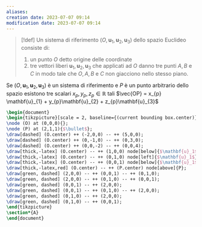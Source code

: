 ```yaml
---
aliases: 
creation date: 2023-07-07 09:14
modification date: 2023-07-07 09:14
---
```


>[!def]
>Un sistema di riferimento $(O, \mathbf{u}_{1}, \mathbf{u}_{2}, \mathbf{u}_{3} )$ dello spazio Euclideo consiste di:
> 1. un punto $O$ detto origine delle coordinate
> 2. tre vettori liberi $\mathbf{u}_{1},\mathbf{u}_{2},\mathbf{u}_{3}$ che applicati ad $O$ danno tre punti $A,B$ e $C$ in modo tale che $O, A, B$ e $C$ non giacciono nello stesso piano.

Se $(O, \mathbf{u}_{1}, \mathbf{u}_{2}, \mathbf{u}_{3})$ è un sistema di riferimento e $P$ è un punto arbitrario dello spazio esistono tre scalari $x_{p}, y_{p}, z_{p} \in \mathbb{R}$ tali $\vec{OP} = x_{p} \mathbf{u}_{1} + y_{p}\mathbf{u}_{2} + z_{p}\mathbf{u}_{3}$

```tikz
\begin{document}
\begin{tikzpicture}[scale = 2, baseline={(current bounding box.center)}]
\node (O) at (0,0,0){};
\node (P) at (2,1,1){$\bullet$};
\draw[dashed] (O.center) ++ (-2,0,0) -- ++ (5,0,0);
\draw[dashed] (O.center) ++ (0,-1,0) -- ++ (0,3,0);
\draw[dashed] (O.center) ++ (0,0,-2) -- ++ (0,0,4);
\draw[thick,-latex] (O.center) -- ++ (1,0,0) node[below]{$\mathbf{u}_1$}; 
\draw[thick,-latex] (O.center) -- ++ (0,1,0) node[left]{$\mathbf{u}_1$};
\draw[thick,-latex] (O.center) -- ++ (0,0,1) node[below]{$\mathbf{u}_1$};
\draw[thick,-latex,red] (O.center) -- ++ (P.center) node[above]{P};
\draw[green, dashed] (2,0,0) -- ++ (0,0,1) -- ++ (0,1,0);
\draw[green, dashed] (2,0,0) -- ++ (0,1,0) -- ++ (0,0,1);
\draw[green, dashed] (0,0,1) -- ++ (2,0,0);
\draw[green, dashed] (0,0,1) -- ++ (0,1,0) -- ++ (2,0,0);
\draw[green, dashed] (0,1,0) -- ++ (2,0,0);
\draw[green, dashed] (0,1,0) -- ++ (0,0,1);
\end{tikzpicture}
\section*{A}
\end{document}
```
